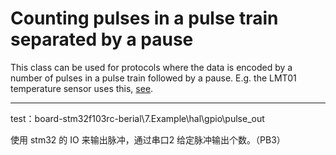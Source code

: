 # Counting pulses in a pulse train separated by a pause 

This class can be used for protocols where the data is encoded by a number of pulses in a pulse train followed by a pause.
E.g. the LMT01 temperature sensor uses this, [see](https://www.reddit.com/r/raspberrypipico/comments/nis1ew/made_a_pulse_counter_for_the_lmt01_temperature/).

---

test：board-stm32f103rc-berial\7.Example\hal\gpio\pulse_out

使用 stm32 的 IO 来输出脉冲，通过串口2 给定脉冲输出个数。（PB3）



